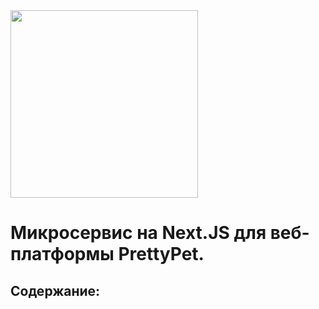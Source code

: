 <img src="https://github.com/user-attachments/assets/ca2d55e6-939b-4e72-8502-fd1c1593f055" width="300" height="300">

# Микросервис на Next.JS для веб-платформы PrettyPet.


## Содержание:

